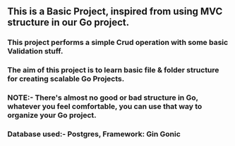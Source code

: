 ## This is a Basic Project, inspired from using MVC structure in our Go project.


### This project performs a simple Crud operation with some basic Validation stuff.


### The aim of this project is to learn basic file & folder structure for creating scalable Go Projects.


### NOTE:- There's almost no good or bad structure in Go, whatever you feel comfortable, you can use that way to organize your Go project.


### Database used:- Postgres, Framework: Gin Gonic
